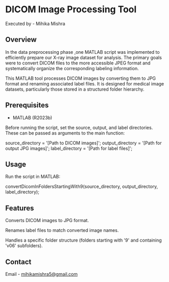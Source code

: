 # DICOM Image Processing Tool
Executed by - Mihika Mishra

## Overview
In the data preprocessing phase ,one MATLAB script was implemented to efficiently prepare our X-ray image dataset for analysis. The primary goals were to convert DICOM files to the more accessible JPEG format and systematically organize the corresponding labeling information.

This MATLAB tool processes DICOM images by converting them to JPG format and renaming associated label files. It is designed for medical image datasets, particularly those stored in a structured folder hierarchy.

## Prerequisites
- MATLAB (R2023b)

Before running the script, set the source, output, and label directories. These can be passed as arguments to the main function:

source_directory = '[Path to DICOM images]';
output_directory = '[Path for output JPG images]';
label_directory = '[Path for label files]';

## Usage
Run the script in MATLAB:

convertDicomInFoldersStartingWith9(source_directory, output_directory, label_directory);

## Features

Converts DICOM images to JPG format.

Renames label files to match converted image names.

Handles a specific folder structure (folders starting with '9' and containing 'v06' subfolders).
## Contact
  Email - mihikamishra5@gmail.com 

